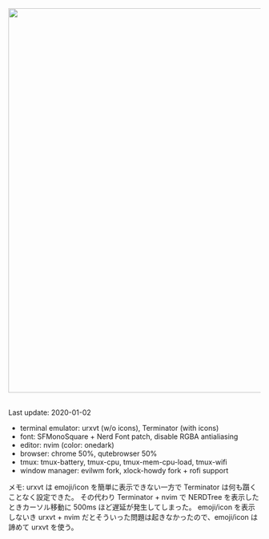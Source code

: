 <div align="center"><img src="https://raw.githubusercontent.com/smly/config/master/dev_env_thumb.png" width="768"/></div>

<br />

Last update: 2020-01-02

* terminal emulator: urxvt (w/o icons), Terminator (with icons)
* font: SFMonoSquare + Nerd Font patch, disable RGBA antialiasing
* editor: nvim (color: onedark)
* browser: chrome 50%, qutebrowser 50%
* tmux: tmux-battery, tmux-cpu, tmux-mem-cpu-load, tmux-wifi
* window manager: evilwm fork, xlock-howdy fork + rofi support

メモ: urxvt は emoji/icon を簡単に表示できない一方で Terminator は何も躓くことなく設定できた。
その代わり Terminator + nvim で NERDTree を表示したときカーソル移動に 500ms ほど遅延が発生してしまった。
emoji/icon を表示しないき urxvt + nvim だとそういった問題は起きなかったので、emoji/icon は諦めて urxvt を使う。
